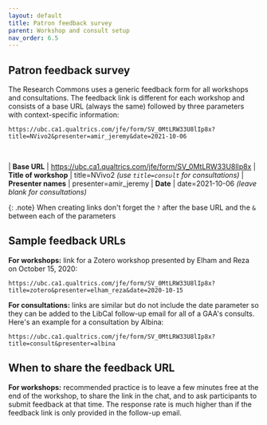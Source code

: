 ```yaml
---
layout: default
title: Patron feedback survey
parent: Workshop and consult setup
nav_order: 6.5
---
```

## Patron feedback survey

The Research Commons uses a generic feedback form for all workshops and consultations.
The feedback link is different for each workshop and consists of a base URL (always the same) followed by three parameters with context-specific information:

`https://ubc.ca1.qualtrics.com/jfe/form/SV_0MtLRW33U8lIp8x?title=NVivo2&presenter=amir_jeremy&date=2021-10-06`

<br/>

| **Base URL** | <https://ubc.ca1.qualtrics.com/jfe/form/SV_0MtLRW33U8lIp8x>
| **Title of workshop** | title=NVivo2 *(use `title=consult` for consultations)*
| **Presenter names** | presenter=amir_jeremy
| **Date** | date=2021-10-06 *(leave blank for consultations)*

{: .note}
When creating links don't forget the `?` after the base URL and the `&` between each of the parameters 

## Sample feedback URLs
**For workshops:** link for a Zotero workshop presented by Elham and Reza on October 15, 2020:

`https://ubc.ca1.qualtrics.com/jfe/form/SV_0MtLRW33U8lIp8x?title=zotero&presenter=elham_reza&date=2020-10-15`

**For consultations:** links are similar but do not include the date parameter so they can be added to the LibCal follow-up email for all of a GAA's consults. Here's an example for a consultation by Albina:

`https://ubc.ca1.qualtrics.com/jfe/form/SV_0MtLRW33U8lIp8x?title=consult&presenter=albina`

## When to share the feedback URL
**For workshops:** recommended practice is to leave a few minutes free at the end of the workshop, to share the link in the chat, and to ask participants to submit feedback at that time. The response rate is much higher than if the feedback link is only provided in the follow-up email.
